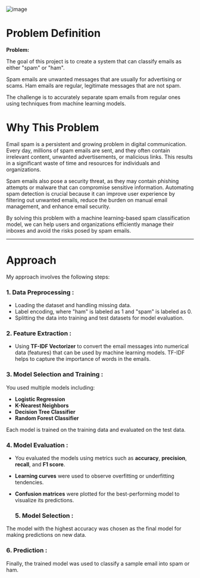 ![image](https://github.com/user-attachments/assets/44bfe145-0a34-469b-b566-5f5a7bbb0acd)

**<h1>Problem Definition</h1>**

**Problem:**

 The goal of this project is to create a system that can classify emails as either "spam" or "ham".

 Spam emails are unwanted messages that are usually for advertising or scams.
 Ham emails are regular, legitimate messages that are not spam.


The challenge is to accurately separate spam emails from regular ones using techniques from  machine learning models.



**<h1>Why This Problem</h1>**

Email spam is a persistent and growing problem in digital communication. Every day, millions of spam emails are sent, and they often contain irrelevant content, unwanted advertisements, or malicious links. This results in a significant waste of time and resources for individuals and organizations.

Spam emails also pose a security threat, as they may contain phishing attempts or malware that can compromise sensitive information. Automating spam detection is crucial because it can improve user experience by filtering out unwanted emails, reduce the burden on manual email management, and enhance email security.

By solving this problem with a machine learning-based spam classification model, we can help users and organizations efficiently manage their inboxes and avoid the risks posed by spam emails.

---

**<h1>Approach</h1>**

My approach involves the following steps:

**<h3>1. Data Preprocessing :</h3>**

- Loading the dataset and handling missing data.
- Label encoding, where "ham" is labeled as 1 and "spam" is labeled as 0.
- Splitting the data into training and test datasets for model evaluation.

**<h3>2. Feature Extraction :</h3>**

- Using **TF-IDF Vectorizer** to convert the email messages into numerical data (features) that can be used by machine learning models. TF-IDF helps to capture the importance of words in the emails.

**<h3>3. Model Selection and Training :</h3>**

You used multiple models including:

- **Logistic Regression**
- **K-Nearest Neighbors**
- **Decision Tree Classifier**
- **Random Forest Classifier**

Each model is trained on the training data and evaluated on the test data.

**<h3>4. Model Evaluation :</h3>**

- You evaluated the models using metrics such as **accuracy**, **precision**, **recall**, and **F1 score**.
- **Learning curves** were used to observe overfitting or underfitting tendencies.
- **Confusion matrices** were plotted for the best-performing model to visualize its predictions.

  **<h3>5. Model Selection :</h3>**

The model with the highest accuracy was chosen as the final model for making predictions on new data.

**<h3>6. Prediction :</h3>**

 Finally, the trained model was used to classify a sample email into spam or ham.




